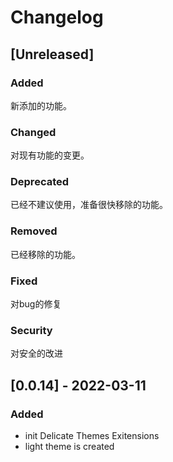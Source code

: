 # Changelog

## [Unreleased]

### Added

新添加的功能。

### Changed

对现有功能的变更。

### Deprecated

已经不建议使用，准备很快移除的功能。

### Removed

已经移除的功能。

### Fixed

对bug的修复

### Security

对安全的改进

## [0.0.14] - 2022-03-11

### Added

- init Delicate Themes Exitensions
- light theme is created
